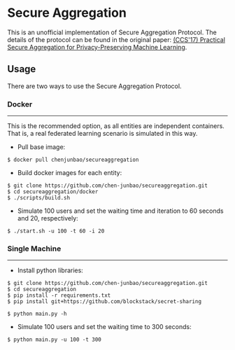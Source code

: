 # Secure Aggregation

This is an unofficial implementation of Secure Aggregation Protocol. The details of the protocol can be found in the original paper: [(CCS'17) Practical Secure Aggregation for Privacy-Preserving Machine Learning](https://dl.acm.org/doi/abs/10.1145/3133956.3133982).

## Usage

There are two ways to use the Secure Aggregation Protocol.

### Docker
---

This is the recommended option, as all entities are independent containers. That is, a real federated learning scenario is simulated in this way.

- Pull base image:
```
$ docker pull chenjunbao/secureaggregation
```

- Build docker images for each entity:
```
$ git clone https://github.com/chen-junbao/secureaggregation.git
$ cd secureaggregation/docker
$ ./scripts/build.sh
```

- Simulate 100 users and set the waiting time and iteration to 60 seconds and 20, respectively:
```
$ ./start.sh -u 100 -t 60 -i 20
```

### Single Machine
---

- Install python libraries:

```
$ git clone https://github.com/chen-junbao/secureaggregation.git
$ cd secureaggregation
$ pip install -r requirements.txt
$ pip install git+https://github.com/blockstack/secret-sharing

$ python main.py -h
```

- Simulate 100 users and set the waiting time to 300 seconds:
```
$ python main.py -u 100 -t 300

```
